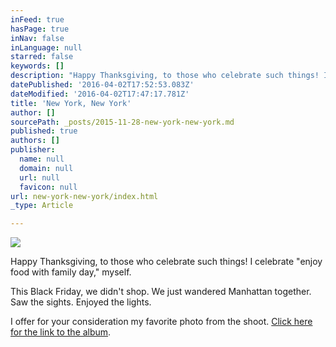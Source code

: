 ```yaml
---
inFeed: true
hasPage: true
inNav: false
inLanguage: null
starred: false
keywords: []
description: "Happy Thanksgiving, to those who celebrate such things! I celebrate \"enjoy food with family day,\" myself.\_"
datePublished: '2016-04-02T17:52:53.083Z'
dateModified: '2016-04-02T17:47:17.781Z'
title: 'New York, New York'
author: []
sourcePath: _posts/2015-11-28-new-york-new-york.md
published: true
authors: []
publisher:
  name: null
  domain: null
  url: null
  favicon: null
url: new-york-new-york/index.html
_type: Article

---
```

![](https://the-grid-user-content.s3-us-west-2.amazonaws.com/ccf46f7b-3f1c-4402-8fd4-90a3831c518e.JPG)

Happy Thanksgiving, to those who celebrate such things! I celebrate "enjoy food with family day," myself. 

This Black Friday, we didn't shop. We just wandered Manhattan together. Saw the sights. Enjoyed the lights. 

I offer for your consideration my favorite photo from the shoot. [Click here for the link to the album][0].

[0]: http://on.fb.me/1R48WAm